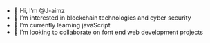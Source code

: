 - 👋 Hi, I’m @J-aimz
- 👀 I’m interested in blockchain technologies and cyber security
- 🌱 I’m currently learning javaScript
- 💞️ I’m looking to collaborate on font end web development projects
<!-- - 📫 How to reach me  -->

<!---
J-aimz/J-aimz is a ✨ special ✨ repository because its `README.md` (this file) appears on your GitHub profile.
You can click the Preview link to take a look at your changes.
--->
